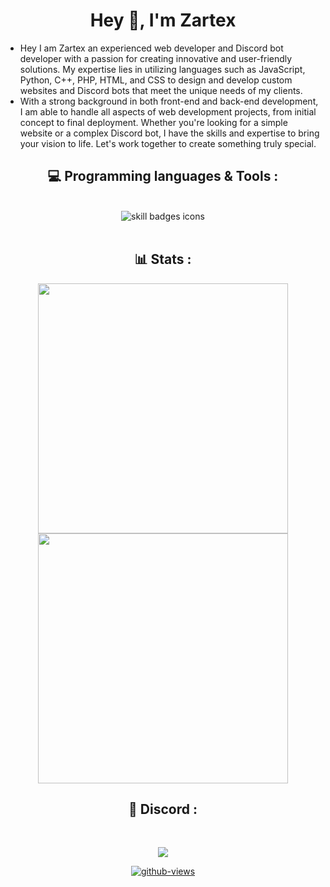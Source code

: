 
  <h1 align="center"> Hey 👋, I'm Zartex</h1>
  
- Hey I am Zartex an experienced web developer and Discord bot developer with a passion for creating innovative and user-friendly solutions. My expertise lies in utilizing languages such as JavaScript, Python, C++, PHP, HTML, and CSS to design and develop custom websites and Discord bots that meet the unique needs of my clients. 
- With a strong background in both front-end and back-end development, I am able to handle all aspects of web development projects, from initial concept to final deployment. Whether you're looking for a simple website or a complex Discord bot, I have the skills and expertise to bring your vision to life. Let's work together to create something truly special.

<h2 align="center"> 💻 Programming languages & Tools : </h2>
<br>
<div align="center">
<img src="https://skillicons.dev/icons?i=html,css,js,nodejs,php,py,mongodb,vscode,git,cpp,bots" alt="skill badges icons" />
  </div>
<br>
<h2 align="center"> 📊 Stats :</h2>
<p align="center">
  <a href="#"><img src="https://github-readme-stats.vercel.app/api?username=Zartexw&include_all_commits=true&count_private=true&&show_icons=true&theme=tokyonight" width="400"></a> 
  <a href="#"><img src="https://github-readme-streak-stats.herokuapp.com/?user=Zartexw&count_private=true&show_icons=true&theme=tokyonight" width="400"></a>


<h2 align="center"> 🔗 Discord :</h2>
<br>
<p align="center">
<img align="center" src="https://lanyard-profile-readme.vercel.app/api/499977210782941195">
</p>
<div align="center">
  
[![github-views](https://komarev.com/ghpvc/?username=Zartexw&color=brightgreen)](https://github.com/Zartexw)
  
</div>
